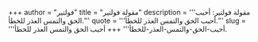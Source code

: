 +++
author = "فولتير"
title = "مقولة فولتير"
description = '''مقولة فولتير: أحبب ‫الحق‬ والتمس العذر للخطأ.'''
quote = '''أحبب ‫الحق‬ والتمس العذر للخطأ.'''
slug = '''أحبب-‫الحق‬-والتمس-العذر-للخطأ'''
+++
أحبب ‫الحق‬ والتمس العذر للخطأ.
